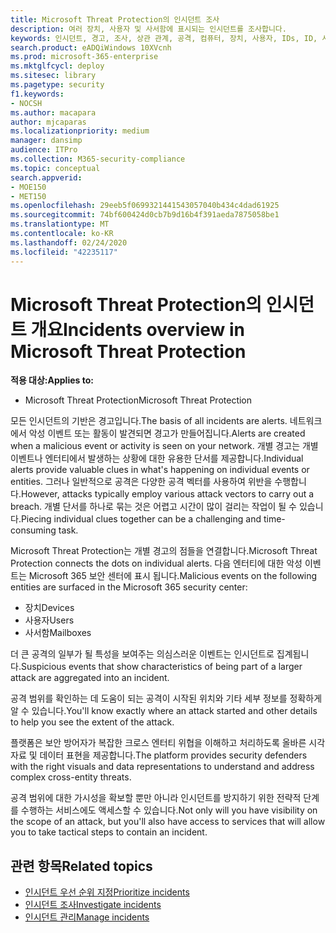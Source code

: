 ```yaml
---
title: Microsoft Threat Protection의 인시던트 조사
description: 여러 장치, 사용자 및 사서함에 표시되는 인시던트를 조사합니다.
keywords: 인시던트, 경고, 조사, 상관 관계, 공격, 컴퓨터, 장치, 사용자, IDs, ID, 사서함, 전자 메일, 365, microsoft, m365
search.product: eADQiWindows 10XVcnh
ms.prod: microsoft-365-enterprise
ms.mktglfcycl: deploy
ms.sitesec: library
ms.pagetype: security
f1.keywords:
- NOCSH
ms.author: macapara
author: mjcaparas
ms.localizationpriority: medium
manager: dansimp
audience: ITPro
ms.collection: M365-security-compliance
ms.topic: conceptual
search.appverid:
- MOE150
- MET150
ms.openlocfilehash: 29eeb5f0699321441543057040b434c4dad61925
ms.sourcegitcommit: 74bf600424d0cb7b9d16b4f391aeda7875058be1
ms.translationtype: MT
ms.contentlocale: ko-KR
ms.lasthandoff: 02/24/2020
ms.locfileid: "42235117"
---
```

# <a name="incidents-overview-in-microsoft-threat-protection"></a><span data-ttu-id="20e30-104">Microsoft Threat Protection의 인시던트 개요</span><span class="sxs-lookup"><span data-stu-id="20e30-104">Incidents overview in Microsoft Threat Protection</span></span>

<span data-ttu-id="20e30-105">**적용 대상:**</span><span class="sxs-lookup"><span data-stu-id="20e30-105">**Applies to:**</span></span>
- <span data-ttu-id="20e30-106">Microsoft Threat Protection</span><span class="sxs-lookup"><span data-stu-id="20e30-106">Microsoft Threat Protection</span></span>



<span data-ttu-id="20e30-107">모든 인시던트의 기반은 경고입니다.</span><span class="sxs-lookup"><span data-stu-id="20e30-107">The basis of all incidents are alerts.</span></span> <span data-ttu-id="20e30-108">네트워크에서 악성 이벤트 또는 활동이 발견되면 경고가 만들어집니다.</span><span class="sxs-lookup"><span data-stu-id="20e30-108">Alerts are created when a malicious event or activity is seen on your network.</span></span> <span data-ttu-id="20e30-109">개별 경고는 개별 이벤트나 엔터티에서 발생하는 상황에 대한 유용한 단서를 제공합니다.</span><span class="sxs-lookup"><span data-stu-id="20e30-109">Individual alerts provide valuable clues in what's happening on individual events or entities.</span></span> <span data-ttu-id="20e30-110">그러나 일반적으로 공격은 다양한 공격 벡터를 사용하여 위반을 수행합니다.</span><span class="sxs-lookup"><span data-stu-id="20e30-110">However, attacks typically employ various attack vectors to carry out a breach.</span></span> <span data-ttu-id="20e30-111">개별 단서를 하나로 묶는 것은 어렵고 시간이 많이 걸리는 작업이 될 수 있습니다.</span><span class="sxs-lookup"><span data-stu-id="20e30-111">Piecing individual clues together can be a challenging and time-consuming task.</span></span> 

<span data-ttu-id="20e30-112">Microsoft Threat Protection는 개별 경고의 점들을 연결합니다.</span><span class="sxs-lookup"><span data-stu-id="20e30-112">Microsoft Threat Protection connects the dots on individual alerts.</span></span> <span data-ttu-id="20e30-113">다음 엔터티에 대한 악성 이벤트는 Microsoft 365 보안 센터에 표시 됩니다.</span><span class="sxs-lookup"><span data-stu-id="20e30-113">Malicious events on the following entities are surfaced in the Microsoft 365 security center:</span></span>
- <span data-ttu-id="20e30-114">장치</span><span class="sxs-lookup"><span data-stu-id="20e30-114">Devices</span></span>
- <span data-ttu-id="20e30-115">사용자</span><span class="sxs-lookup"><span data-stu-id="20e30-115">Users</span></span>
- <span data-ttu-id="20e30-116">사서함</span><span class="sxs-lookup"><span data-stu-id="20e30-116">Mailboxes</span></span>

<span data-ttu-id="20e30-117">더 큰 공격의 일부가 될 특성을 보여주는 의심스러운 이벤트는 인시던트로 집계됩니다.</span><span class="sxs-lookup"><span data-stu-id="20e30-117">Suspicious events that show characteristics of being part of a larger attack are aggregated into an incident.</span></span> 

<span data-ttu-id="20e30-118">공격 범위를 확인하는 데 도움이 되는 공격이 시작된 위치와 기타 세부 정보를 정확하게 알 수 있습니다.</span><span class="sxs-lookup"><span data-stu-id="20e30-118">You'll know exactly where an attack started and other details to help you see the extent of the attack.</span></span>

<span data-ttu-id="20e30-119">플랫폼은 보안 방어자가 복잡한 크로스 엔터티 위협을 이해하고 처리하도록 올바른 시각 자료 및 데이터 표현을 제공합니다.</span><span class="sxs-lookup"><span data-stu-id="20e30-119">The platform provides security defenders with the right visuals and data representations to understand and address complex cross-entity threats.</span></span> 

<span data-ttu-id="20e30-120">공격 범위에 대한 가시성을 확보할 뿐만 아니라 인시던트를 방지하기 위한 전략적 단계를 수행하는 서비스에도 액세스할 수 있습니다.</span><span class="sxs-lookup"><span data-stu-id="20e30-120">Not only will you have visibility on the scope of an attack, but you'll also have access to services that will allow you to take tactical steps to contain an incident.</span></span>


## <a name="related-topics"></a><span data-ttu-id="20e30-121">관련 항목</span><span class="sxs-lookup"><span data-stu-id="20e30-121">Related topics</span></span>
- [<span data-ttu-id="20e30-122">인시던트 우선 순위 지정</span><span class="sxs-lookup"><span data-stu-id="20e30-122">Prioritize incidents</span></span>](incident-queue.md)
- [<span data-ttu-id="20e30-123">인시던트 조사</span><span class="sxs-lookup"><span data-stu-id="20e30-123">Investigate incidents</span></span>](investigate-incidents.md)
- [<span data-ttu-id="20e30-124">인시던트 관리</span><span class="sxs-lookup"><span data-stu-id="20e30-124">Manage incidents</span></span>](manage-incidents.md)
